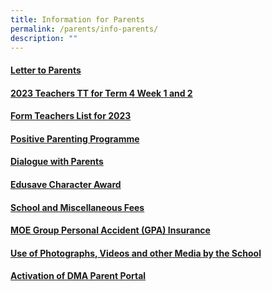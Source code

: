 ```yaml
---
title: Information for Parents
permalink: /parents/info-parents/
description: ""
---
```

#### [Letter to Parents](/parents/info-for-parents/letters/)

#### [2023 Teachers TT for Term 4 Week 1 and 2](/files/Timetables/Teachers%20Timetable/term%204%20week%201%20and%202%20teacher%20timetable2023.pdf)

#### [Form Teachers List for 2023](/parents/info-for-parents/ft-list/)

#### [Positive Parenting Programme](/parents/info-for-parents/ppp/)

#### [Dialogue with Parents](/parents/info-for-parents/dwp/)

#### [Edusave Character Award](/parents/info-for-parents/edusave/)

#### [School and Miscellaneous Fees](/parents/info-for-parents/fees/)

#### [MOE Group Personal Accident (GPA) Insurance](/parents/info-for-parents/insurance/)

#### [Use of Photographs, Videos and other Media by the School](/parents/info-for-parents/usephoto/)

#### [Activation of DMA Parent Portal](/parents/info-for-parents/dma/)